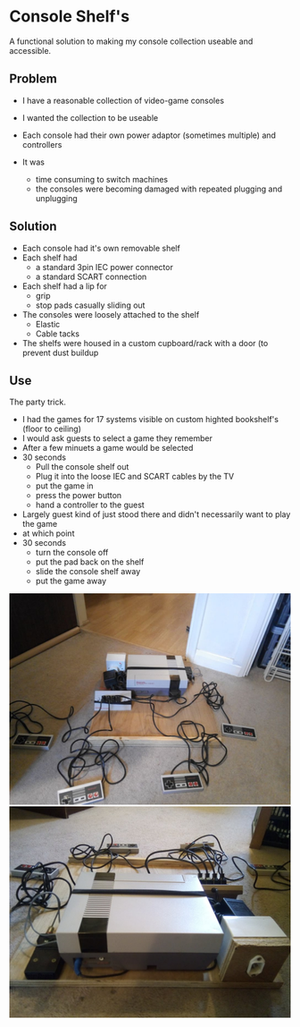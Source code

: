 Console Shelf's
===============

A functional solution to making my console collection useable and accessible.

Problem
-------

* I have a reasonable collection of video-game consoles
* I wanted the collection to be useable
* Each console had their own power adaptor (sometimes multiple) and controllers

* It was
    * time consuming to switch machines
    * the consoles were becoming damaged with repeated plugging and unplugging

Solution
--------

* Each console had it's own removable shelf
* Each shelf had
    * a standard 3pin IEC power connector
    * a standard SCART connection
* Each shelf had a lip for
    * grip
    * stop pads casually sliding out
* The consoles were loosely attached to the shelf
    * Elastic
    * Cable tacks
* The shelfs were housed in a custom cupboard/rack with a door (to prevent dust buildup

Use
---

The party trick.
* I had the games for 17 systems visible on custom highted bookshelf's (floor to ceiling)
* I would ask guests to select a game they remember
* After a few minuets a game would be selected
* 30 seconds
    * Pull the console shelf out
    * Plug it into the loose IEC and SCART cables by the TV
    * put the game in
    * press the power button
    * hand a controller to the guest
* Largely guest kind of just stood there and didn't necessarily want to play the game
* at which point
* 30 seconds
    * turn the console off
    * put the pad back on the shelf
    * slide the console shelf away
    * put the game away


![1](./IMG_20200508_143758.jpg)
![2](./IMG_20200508_143835.jpg)